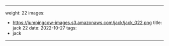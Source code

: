 
---
weight: 22
images:
- https://jumpingcow-images.s3.amazonaws.com/jack/jack_022.png
title: jack 22
date: 2022-10-27
tags:
- jack
---
